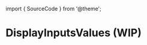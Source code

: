 import { SourceCode } from '@theme';

# DisplayInputsValues (WIP)

<SourceCode href="https://github.com/bytedance/flowgram.ai/tree/main/packages/materials/form-materials/src/components/display-inputs-values" />
